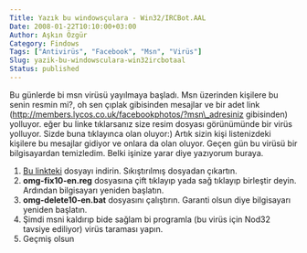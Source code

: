 ```yaml
---
Title: Yazık bu windowsçulara - Win32/IRCBot.AAL 
Date: 2008-01-22T10:10:00+03:00
Author: Aşkın Özgür
Category: Findows
Tags: ["Antivirüs", "Facebook", "Msn", "Virüs"]
Slug: yazik-bu-windowsculara-win32ircbotaal
Status: published
---
```


Bu günlerde bi msn virüsü yayılmaya başladı. Msn üzerinden kişilere bu senin resmin mi?, oh sen çıplak gibisinden mesajlar ve bir adet link (http://members.lycos.co.uk/facebookphotos/?msn\_adresiniz gibisinden) yolluyor. eğer bu linke tıklarsanız size resim dosyası görünümünde bir virüs yolluyor. Sizde buna tıklayınca olan oluyor:) Artık sizin kişi listenizdeki kişilere bu mesajlar gidiyor ve onlara da olan oluyor. Geçen gün bu virüsü bir bilgisayardan temizledim. Belki işinize yarar diye yazıyorum buraya.

1.  [Bu linkteki](/uploads/2008/01/temizle.zip "Yazık bu windowsçulara - Win32/IRCBot.AAL") dosyayı indirin. Sıkıştırılmış dosyadan çıkartın.
2.  **omg-fix10-en.reg** dosyasına çift tıklayıp yada sağ tıklayıp birleştir deyin. Ardından bilgisayarı yeniden başlatın.
3.  **omg-delete10-en.bat** dosyasını çalıştırın. Garanti olsun diye bilgisayarı yeniden başlatın.
4.  Şimdi msni kaldırıp bide sağlam bi programla (bu virüs için Nod32 tavsiye ediliyor) virüs taraması yapın.
5.  Geçmiş olsun

<!--more-->
